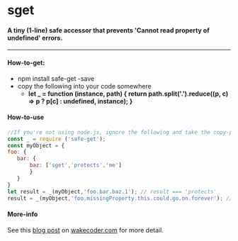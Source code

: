# sget
####  A tiny (1-line) safe accessor that prevents 'Cannot read property of undefined' errors.
***
#### How-to-get:
* npm install safe-get -save
* copy the following into your code somewhere
  *  **let _ = function (instance, path) { return path.split('.').reduce((p, c) => p ? p[c] : undefined, instance); }**

#### How-to-use 
 ```JavaScript 
//If you're not using node.js, ignore the following and take the copy-paste approach above
const _ = require ('safe-get');
const myObject = {
foo: {
    bar: {
        baz: ['sget','protects','me']
        }
    }
}
let result = _(myObject,'foo.bar.baz.1'); // result === 'protects'
result = _(myObject,'foo.missingProperty.this.could.go.on.forever'); // result = undefined - no Exception hooray!
```

#### More-info
See this [blog post](http://wakecoder.com) on [wakecoder.com](http://wakecoder.com) for more detail. 